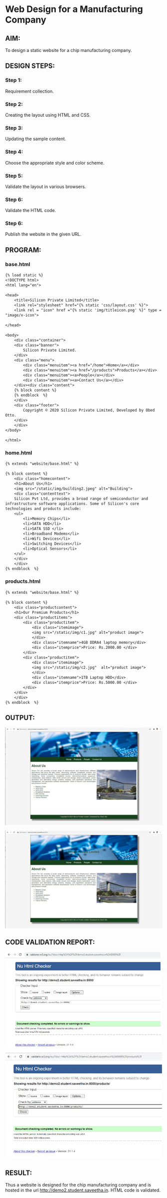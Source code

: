 # Web Design for a Manufacturing Company
## AIM: 
To design a static website for a chip manufacturing company.

## DESIGN STEPS:
### Step 1: 
Requirement collection.
### Step 2:
Creating the layout using HTML and CSS.
### Step 3:
Updating the sample content.
### Step 4:
Choose the appropriate style and color scheme.
### Step 5:
Validate the layout in various browsers.
### Step 6:
Validate the HTML code.
### Step 6:
Publish the website in the given URL.

## PROGRAM:

### base.html
```
{% load static %}
<!DOCTYPE html>
<html lang="en">

<head>
    <title>Silicon Private Limited</title>
    <link rel="stylesheet" href="{% static 'css/layout.css' %}">
    <link rel = "icon" href ="{% static 'img/titleicon.png' %}" type = "image/x-icon"> 
              
</head>

<body>
    <div class="container">
    <div class="banner">
        Silicon Private Limited.
    </div>
    <div class="menu">
        <div class="menuitem"><a href="/home">Home</a></div> 
        <div class="menuitem"><a href="/products">Products</a></div> 
        <div class="menuitem"><a>People</a></div>
        <div class="menuitem"><a>Contact Us</a></div> 
    </div><div class="content">
    {% block content %}    
    {% endblock  %}
    </div>
    <div class="footer">
        Copyright © 2020 Silicon Private Limited, Developed by Obed Otto.
    </div>
    </div>
</body>

</html>
```

### home.html
```
{% extends "website/base.html" %}

{% block content %}
    <div class="homecontent">    
    <h1>About Us</h1>
    <img src="/static/img/building2.jpeg" alt="Building">
    <div class="contenttext">
    Silicon Pvt Ltd, provides a broad range of semiconductor and infrastructure software applications. Some of Silicon's core technologies and products include:
    <ul>
        <li>Memory Chips</li>
        <li>SATA HDD</li>
        <li>SATA SSD </li>
        <li>Broadband Modems</li>
        <li>Wifi Devices</li>
        <li>Switching Devices</li>
        <li>Optical Sensors</li>
    </ul> 
    </div>
    </div>
{% endblock  %}
```
### products.html
```
{% extends "website/base.html" %}

{% block content %}
    <div class="productcontent">    
    <h1>Our Premium Products</h1>
    <div class="productitems">
        <div class="productitem"> 
            <div class="itemimage">
            <img src="/static/img/c1.jpg" alt="product image">
            </div>
            <div class="itemname">4GB DDRA4 laptop memory</div>
            <div class="itemprice">Price: Rs.2000.00 </div>
        </div>
        <div class="productitem"> 
            <div class="itemimage">
            <img src="/static/img/c2.jpg"  alt="product image">
            </div>
            <div class="itemname">1TB Laptop HDD</div>
            <div class="itemprice">Price: Rs.5000.00 </div>
        </div>
    </div>
    </div>
{% endblock  %}
```
## OUTPUT:
![output](./static/img/output1.jpg)

![output](./static/img/output1.jpg)

## CODE VALIDATION REPORT:
![output](./static/img/report1.jpg)

![output](./static/img/report2.jpg)
## RESULT:
Thus a website is designed for the chip manufacturing company and is hosted in the url http://demo2.student.saveetha.in. HTML code is validated.